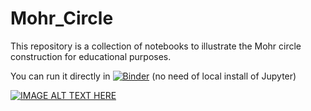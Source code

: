 # Mohr_Circle

This repository is a collection of notebooks to illustrate the Mohr circle construction for educational purposes.

You can run it directly in [![Binder](https://mybinder.org/badge_logo.svg)](https://mybinder.org/v2/gh/EmileRouxSMB/Mohr_Circle/master) (no need of local install of Jupyter)

[![IMAGE ALT TEXT HERE](https://img.youtube.com/vi/EK3NiROCSf8)](https://www.youtube.com/watch?v=EK3NiROCSf8)

